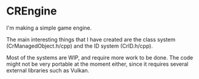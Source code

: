 # CREngine

I'm making a simple game engine.

The main interesting things that I have created are the class system (CrManagedObject.h/cpp) and the ID system (CrID.h/cpp).

Most of the systems are WIP, and require more work to be done. The code might not be very portable at the moment either, since it requires several external libraries such as Vulkan.
